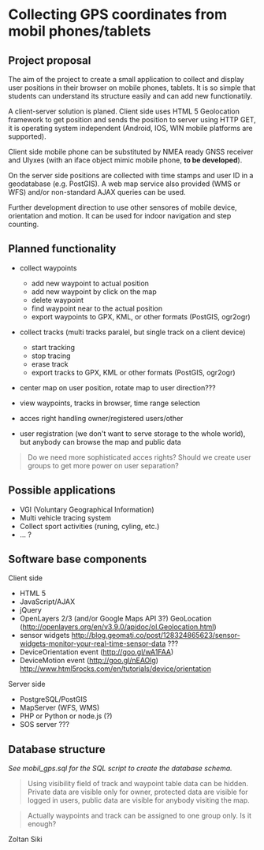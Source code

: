 Collecting GPS coordinates from mobil phones/tablets
================================================================================

Project proposal
--------------------------------------------------------------------------------

The aim of the project to create a small application to collect and
display user positions in their browser on mobile phones, tablets.
It is so simple that students can understand its structure easily and can add 
new functionatily.

A client-server solution is planed. Client side uses HTML 5 Geolocation 
framework to get position and sends the position to server using HTTP GET, 
it is operating system independent (Android, IOS, WIN mobile platforms are
supported).

Client side mobile phone can be substituted by NMEA ready GNSS receiver and
Ulyxes (with an iface object mimic mobile phone, **to be developed**).

On the server side positions are collected with time stamps and user ID in a 
geodatabase (e.g. PostGIS). A web map service also provided (WMS or WFS) and/or 
non-standard AJAX queries can be used.

Further development direction to use other sensores of mobile device, orientation 
and motion. It can be used for indoor navigation and step counting.

Planned functionality
--------------------------------------------------------------------------------

* collect waypoints

  * add new waypoint to actual position
  * add new waypoint by click on the map
  * delete waypoint
  * find waypoint near to the actual position
  * export waypoints to GPX, KML, or other formats (PostGIS, ogr2ogr)

* collect tracks (multi tracks paralel, but single track on a client device)

  * start tracking
  * stop tracing
  * erase track
  * export tracks to GPX, KML or other formats (PostGIS, ogr2ogr)

* center map on user position, rotate map to user direction???
* view waypoints, tracks in browser, time range selection
* acces right handling owner/registered users/other
* user registration (we don't want to serve storage to the whole world), but
  anybody can browse the map and public data

> Do we need more sophisticated acces rights?
> Should we create user groups to get more power on user separation?

Possible applications
--------------------------------------------------------------------------------

* VGI (Voluntary Geographical Information)
* Multi vehicle tracing system
* Collect sport activities (runing, cyling, etc.)
* ... ?

Software base components
--------------------------------------------------------------------------------

Client side

* HTML 5
* JavaScript/AJAX
* jQuery
* OpenLayers 2/3 (and/or Google Maps API 3?) GeoLocation (http://openlayers.org/en/v3.9.0/apidoc/ol.Geolocation.html)
* sensor widgets http://blog.geomati.co/post/128324865623/sensor-widgets-monitor-your-real-time-sensor-data ???
* DeviceOrientation event (http://goo.gl/wA1FAA)
* DeviceMotion event (http://goo.gl/nEAOlg) http://www.html5rocks.com/en/tutorials/device/orientation

Server side

* PostgreSQL/PostGIS
* MapServer (WFS, WMS)
* PHP or Python or node.js (?)
* SOS server ???

Database structure
--------------------------------------------------------------------------------

*See mobil_gps.sql for the SQL script to create the database schema.*

> Using visibility field of track and waypoint table data can be hidden. 
> Private data are visible only for owner,
> protected data are visible for logged in users, public data are visible for
> anybody visiting the map.

> Actually waypoints and track can be assigned to one group only.
> Is it enough?

Zoltan Siki
